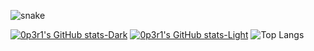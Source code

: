 ![snake](https://github.com/user-attachments/assets/cd933799-9ec0-4db2-9304-7c04eb424230)


[![0p3r1's GitHub stats-Dark](https://github-readme-stats.vercel.app/api?username=0p3r1&show_icons=true&locale=fr&hide_border=true&theme=transparent#gh-dark-mode-only)](https://github.com/0p3r1/github-readme-stats#gh-dark-mode-only)
[![0p3r1's GitHub stats-Light](https://github-readme-stats.vercel.app/api?username=0p3r1&show_icons=true&locale=fr&hide_border=true&theme=swift#gh-light-mode-only)](https://github.com/0p3r1/github-readme-stats#gh-light-mode-only)
![Top Langs](https://github-readme-stats.vercel.app/api/top-langs/?username=0p3r1&theme=transparent&hide_progress=true)
